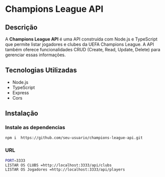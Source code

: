 # Champions League API

## Descrição

A **Champions League API** é uma API construída com Node.js e TypeScript que permite listar jogadores e clubes da UEFA Champions League. A API também oferece funcionalidades CRUD (Create, Read, Update, Delete) para gerenciar essas informações.

## Tecnologias Utilizadas

-   Node.js
-   TypeScript
-   Express
-   Cors

## Instalação

### Instale as dependencias

```bash
npm i  https://github.com/seu-usuario/champions-league-api.git
```

### URL

```bash
PORT=3333
LISTAR OS CLUBS =http://localhost:3333/api/clubs
LISTAR OS Jogadores =http://localhost:3333/api/players
```
